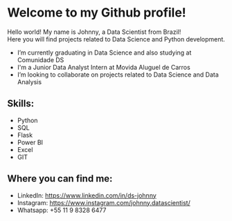 <h1>Welcome to my Github profile!</h1>
<p>Hello world! My name is Johnny, a Data Scientist from Brazil!<br>
  Here you will find projects related to Data Science and Python development.
</p>

- I’m currently graduating in Data Science and also studying at Comunidade DS
- I'm a Junior Data Analyst Intern at Movida Aluguel de Carros
- I’m looking to collaborate on projects related to Data Science and Data Analysis
   
<h2>Skills:</h2>

- Python
- SQL
- Flask
- Power BI
- Excel
- GIT

<h2>Where you can find me:</h2>

- LinkedIn: https://www.linkedin.com/in/ds-johnny
- Instagram: https://www.instagram.com/johnny.datascientist/
- Whatsapp: +55 11 9 8328 6477

<!---
DS-Johnny/DS-Johnny is a ✨ special ✨ repository because its `README.md` (this file) appears on your GitHub profile.
You can click the Preview link to take a look at your changes.
--->
